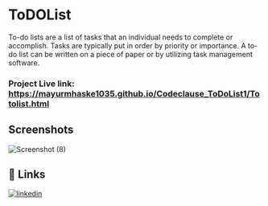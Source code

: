 
# ToDOList

To-do lists are a list of tasks that an individual needs to complete or accomplish. Tasks are typically put in order by priority or importance. A to-do list can be written on a piece of paper or by utilizing task management software.


### Project Live link: https://mayurmhaske1035.github.io/Codeclause_ToDoList1/Totolist.html

## Screenshots

![Screenshot (8)](https://user-images.githubusercontent.com/128684465/235214667-5a673567-4497-44c1-88d3-319b568753fb.png)



## 🔗 Links

[![linkedin](https://img.shields.io/badge/linkedin-0A66C2?style=for-the-badge&logo=linkedin&logoColor=white)](https://www.linkedin.com/in/mayur-mhaske-a18264213/)

